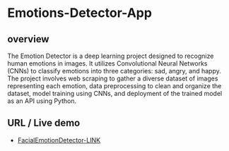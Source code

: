 # Emotions-Detector-App
## overview 
The Emotion Detector is a deep learning project designed to recognize human emotions in images. It utilizes Convolutional Neural Networks (CNNs) to classify emotions into three categories: sad, angry, and happy. The project involves web scraping to gather a diverse dataset of images representing each emotion, data preprocessing to clean and organize the dataset, model training using CNNs, and deployment of the trained model as an API using Python.

## URL / Live demo
- [FacialEmotionDetector-LINK](https://huggingface.co/spaces/gtmaryan/live-emotion-detector)

